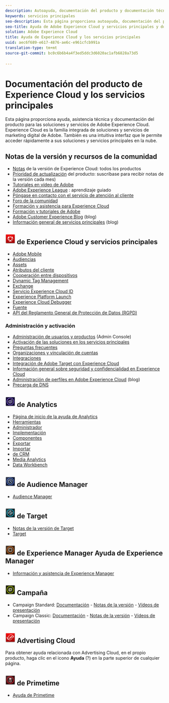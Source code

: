 ```yaml
---
description: Autoayuda, documentación del producto y documentación técnica para Adobe Experience Cloud. Experience Cloud es la familia integrada de soluciones y servicios de marketing digital de Adobe.
keywords: servicios principales
seo-description: Esta página proporciona autoayuda, documentación del producto y documentación técnica para Experience Cloud.
seo-title: Ayuda de Adobe Experience Cloud y servicios principales y documentación del producto.
solution: Adobe Experience Cloud
title: Ayuda de Experience Cloud y los servicios principales
uuid: aec6f689-e617-4876-ae6c-e961cfcb991a
translation-type: tm+mt
source-git-commit: bc0c6b6b4a4f3ed5ddc3d6020ac1afb6828a73d5

---
```



# Documentación del producto de Experience Cloud y los servicios principales

Esta página proporciona ayuda, asistencia técnica y documentación del producto para las soluciones y servicios de Adobe Experience Cloud. Experience Cloud es la familia integrada de soluciones y servicios de marketing digital de Adobe. También es una intuitiva interfaz que le permite acceder rápidamente a sus soluciones y servicios principales en la nube.

## Notas de la versión y recursos de la comunidad

* [Notas](https://docs.adobe.com/content/help/en/release-notes/experience-cloud/current.html) de la versión de Experience Cloud: todos los productos
* [Prioridad de actualización](https://www.adobe.com/subscription/priority-product-update.html) del producto: suscríbase para recibir notas de la versión cada mes)
* [Tutoriales en vídeo de Adobe](https://helpx.adobe.com/experience-cloud/tutorials.html)
* [Adobe Experience League](https://landing.adobe.com/experience-league/) : aprendizaje guiado
* [Póngase en contacto con el servicio de atención al cliente](https://helpx.adobe.com/contact/enterprise-support.ec.html)
* [Foro de la comunidad](https://forums.adobe.com/community/experience-cloud)
* [Formación y asistencia para Experience Cloud](https://helpx.adobe.com/support/experience-cloud.html)
* [Formación y tutoriales de Adobe](https://helpx.adobe.com/learning.html?promoid=KAUDK)
* [Adobe Customer Experience Blog](https://theblog.adobe.com/customer-experience/) (blog)
* [Información general de servicios principales](https://theblog.adobe.com/part-2-capturing-leveraging-consumer-behavior-adobe-marketing-cloud/) (blog)

## ![Ayuda](assets/experience_cloud_appicon_32.png) de Experience Cloud y servicios principales

* [Adobe Mobile](https://docs.adobe.com/content/help/en/mobile-services/using/home.html)
* [Audiencias](https://docs.adobe.com/content/help/en/core-services/interface/audiences/audience-library.html)
* [Assets](experience-cloud-assets/experience-cloud-assets.md)
* [Atributos del cliente](https://docs.adobe.com/content/help/en/core-services/interface/customer-attributes/attributes.html)
* [Cooperación entre dispositivos](https://docs.adobe.com/content/help/en/device-co-op/using/home.html)
* [Dynamic Tag Management](https://docs.adobe.com/content/help/en/dtm/using/dtm-home.html)
* [Exchange](https://experiencecloud.adobeexchange.com/)
* [Servicio Experience Cloud ID](https://docs.adobe.com/content/help/en/id-service/using/home.html)
* [Experience Platform Launch](https://docs.adobelaunch.com/)
* [Experience Cloud Debugger](https://marketing.adobe.com/resources/help/en_US/experience-cloud-debugger/)
* [Fuente](feed.md)
* [API del Reglamento General de Protección de Datos (RGPD)](https://www.adobe.io/apis/experiencecloud/gdpr.html)

### Administración y activación

* [Administración de usuarios y productos](admin-getting-started/admin-getting-started.md) (Admin Console)
* [Activación de las soluciones en los servicios principales](core-services/core-services.md)
* [Preguntas frecuentes](admin-getting-started/admin-getting-started.md)
* [Organizaciones y vinculación de cuentas](admin-getting-started/organizations.md)
* [Integraciones](marketing-cloud-integrations.md)
* [Integración de Adobe Target con Experience Cloud](https://docs.adobe.com/content/help/en/target/using/integrate/a4t/a4t.html)
* [Información general sobre seguridad y confidencialidad en Experience Cloud](assets/Adobe-Marketing-Cloud-Privacy-and-Security-Overview.pdf)
* [Administración de perfiles en Adobe Experience Cloud](https://theblog.adobe.com/profile-management-adobe-marketing-cloud-comes-together/) (blog)
* [Precarga de DNS](admin-getting-started/admin-getting-started.md#concept_6BC8C6856E3644F8956D7AD0A96383B7)

## ![Ayuda](assets/mc_analytics_32.png) de Analytics

* [Página de inicio de la ayuda de Analytics](https://docs.adobe.com/content/help/en/analytics/landing/home.html)
* [Herramientas](https://docs.adobe.com/content/help/en/analytics/analyze/home.html)
* [Administrador](https://docs.adobe.com/content/help/en/analytics/admin/home.html)
* [Implementación](https://docs.adobe.com/content/help/en/analytics/implementation/home.html)
* [Componentes](https://docs.adobe.com/content/help/en/analytics/components/home.html)
* [Exportar](https://docs.adobe.com/content/help/en/analytics/export/home.html)
* [Importar](https://docs.adobe.com/content/help/en/analytics/import/home.html)
* [de CRM](https://docs.adobe.com/content/help/en/analytics/integration/home.html)
* [Media Analytics](https://docs.adobe.com/content/help/en/media-analytics/using/media-overview.html)
* [Data Workbench](https://marketing.adobe.com/resources/help/en_US/insight/)

## ![Ayuda](assets/mc_audiencemanager_32.png) de Audience Manager

* [Audience Manager](https://docs.adobe.com/content/help/en/audience-manager/user-guide/aam-home.html)

## ![Ayuda](assets/mc_target_32.png) de Target

* [Notas de la versión de Target](https://docs.adobe.com/content/help/en/target/using/release-notes/release-notes.html)
* [Target](https://docs.adobe.com/content/help/en/target/using/target-home.html)

## ![Ayuda](assets/mc_experiencemanager_32.png) de Experience Manager Ayuda de Experience Manager

* [Información y asistencia de Experience Manager](https://helpx.adobe.com/support/experience-manager.html)

## ![Ayuda de Campaña de ayuda](assets/mc_campaign_32.png) Campaña

* Campaign Standard: [Documentación](https://helpx.adobe.com/support/campaign/standard.html) - [Notas de la versión](https://docs.adobe.com/content/help/en/campaign-standard/using/release-notes/release-notes.html) - [Vídeos de presentación](https://docs.adobe.com/content/help/en/campaign-learn/campaign-standard-tutorials/overview.html)
* Campaign Classic: [Documentación](https://helpx.adobe.com/support/campaign/classic.html) - [Notas de la versión](https://docs.campaign.adobe.com/doc/AC/en/RN.html) - [Vídeos de presentación](https://docs.adobe.com/content/help/en/campaign-learn/campaign-classic-tutorials/overview.html)

## ![Ayuda de Advertising Cloud Help](assets/advertisingcloud_appicon_32.png) Advertising Cloud

Para obtener ayuda relacionada con Advertising Cloud, en el propio producto, haga clic en el icono **Ayuda** (?) en la parte superior de cualquier página.

## ![Ayuda](assets/primetime_app_32.png) de Primetime

* [Ayuda de Primetime](http://help.adobe.com/en_US/primetime/)
